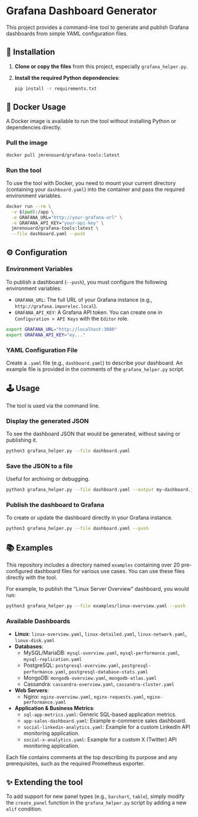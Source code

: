 # Grafana Dashboard Generator

This project provides a command-line tool to generate and publish Grafana dashboards from simple YAML configuration files.

## 🚀 Installation

1.  **Clone or copy the files** from this project, especially `grafana_helper.py`.

2.  **Install the required Python dependencies**:
    ```bash
    pip install -r requirements.txt
    ```

## 🐳 Docker Usage

A Docker image is available to run the tool without installing Python or dependencies directly.

### Pull the image

```bash
docker pull jmrenouard/grafana-tools:latest
```

### Run the tool

To use the tool with Docker, you need to mount your current directory (containing your `dashboard.yaml`) into the container and pass the required environment variables.

```bash
docker run --rm \
  -v $(pwd):/app \
  -e GRAFANA_URL="http://your-grafana-url" \
  -e GRAFANA_API_KEY="your-api-key" \
  jmrenouard/grafana-tools:latest \
  --file dashboard.yaml --push
```

## ⚙️ Configuration

### Environment Variables

To publish a dashboard (`--push`), you must configure the following environment variables:

-   `GRAFANA_URL`: The full URL of your Grafana instance (e.g., `http://grafana.imporelec.local`).
-   `GRAFANA_API_KEY`: A Grafana API token. You can create one in `Configuration > API Keys` with the `Editor` role.

```bash
export GRAFANA_URL="http://localhost:3000"
export GRAFANA_API_KEY="ey..."
```

### YAML Configuration File

Create a `.yaml` file (e.g., `dashboard.yaml`) to describe your dashboard. An example file is provided in the comments of the `grafana_helper.py` script.

## 🕹️ Usage

The tool is used via the command line.

### Display the generated JSON

To see the dashboard JSON that would be generated, without saving or publishing it.

```bash
python3 grafana_helper.py --file dashboard.yaml
```

### Save the JSON to a file

Useful for archiving or debugging.

```bash
python3 grafana_helper.py --file dashboard.yaml --output my-dashboard.json
```

### Publish the dashboard to Grafana

To create or update the dashboard directly in your Grafana instance.

```bash
python3 grafana_helper.py --file dashboard.yaml --push
```

## 📚 Examples

This repository includes a directory named `examples` containing over 20 pre-configured dashboard files for various use cases. You can use these files directly with the tool.

For example, to publish the "Linux Server Overview" dashboard, you would run:

```bash
python3 grafana_helper.py --file examples/linux-overview.yaml --push
```

### Available Dashboards

*   **Linux**: `linux-overview.yaml`, `linux-detailed.yaml`, `linux-network.yaml`, `linux-disk.yaml`
*   **Databases**:
    *   MySQL/MariaDB: `mysql-overview.yaml`, `mysql-performance.yaml`, `mysql-replication.yaml`
    *   PostgreSQL: `postgresql-overview.yaml`, `postgresql-performance.yaml`, `postgresql-database-stats.yaml`
    *   MongoDB: `mongodb-overview.yaml`, `mongodb-atlas.yaml`
    *   Cassandra: `cassandra-overview.yaml`, `cassandra-cluster.yaml`
*   **Web Servers**:
    *   Nginx: `nginx-overview.yaml`, `nginx-requests.yaml`, `nginx-performance.yaml`
*   **Application & Business Metrics**:
    *   `sql-app-metrics.yaml`: Generic SQL-based application metrics.
    *   `app-sales-dashboard.yaml`: Example e-commerce sales dashboard.
    *   `social-linkedin-analytics.yaml`: Example for a custom LinkedIn API monitoring application.
    *   `social-x-analytics.yaml`: Example for a custom X (Twitter) API monitoring application.

Each file contains comments at the top describing its purpose and any prerequisites, such as the required Prometheus exporter.

## ✨ Extending the tool

To add support for new panel types (e.g., `barchart`, `table`), simply modify the `create_panel` function in the `grafana_helper.py` script by adding a new `elif` condition.

